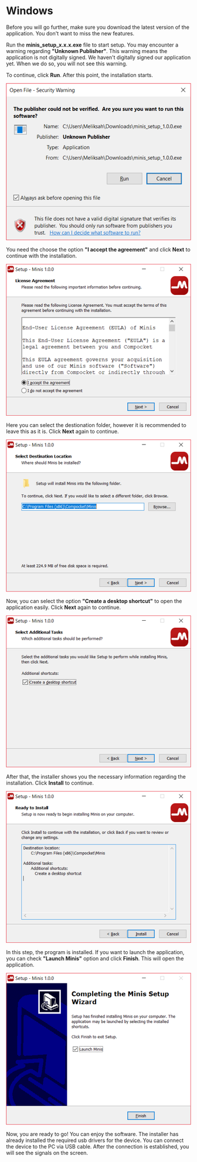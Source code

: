 # Windows

Before you will go further, make sure you download the latest version of the application. You don't want to miss the new features.

Run the **minis\_setup\_x.x.x.exe** file to start setup. You may encounter a warning regarding **"Unknown Publisher"**. This warning means the application is not digitally signed. We haven't digitally signed our application yet. When we do so, you will not see this warning.

To continue, click **Run**. After this point, the installation starts.

![](../../../.gitbook/assets/image.png)

You need the choose the option **"I accept the agreement"** and click **Next** to continue with the installation.

![](../../../.gitbook/assets/image%20%281%29.png)

Here you can select the destionation folder, however it is recommended to leave this as it is. Click **Next** again to continue.

![](../../../.gitbook/assets/image%20%282%29.png)

Now, you can select the option **"Create a desktop shortcut"** to open the application easily. Click **Next** again to continue.

![](../../../.gitbook/assets/image%20%283%29.png)

After that, the installer shows you the necessary information regarding the installation. Click **Install** to continue.

![](../../../.gitbook/assets/image%20%284%29.png)

In this step, the program is installed. If you want to launch the application, you can check **"Launch Minis"** option and click **Finish**. This will open the application.

![](../../../.gitbook/assets/image%20%285%29.png)

Now, you are ready to go! You can enjoy the software. The installer has already installed the required usb drivers for the device. You can connect the device to the PC via USB cable. After the connection is established, you will see the signals on the screen.

